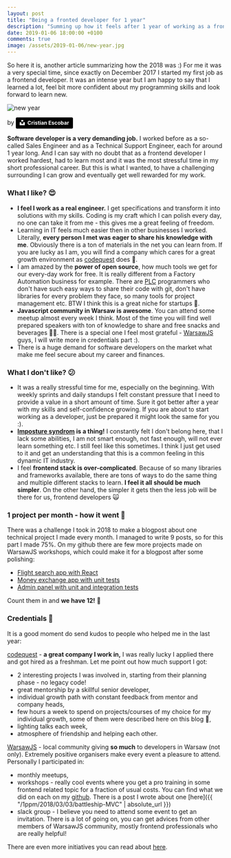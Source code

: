 ```yaml
---
layout: post
title: "Being a fronted developer for 1 year"
description: "Summing up how it feels after 1 year of working as a frontend developer"
date: 2019-01-06 18:00:00 +0100
comments: true
image: /assets/2019-01-06/new-year.jpg
---
```


So here it is, another article summarizing how the 2018 was :) For me it was a very special time, since exactly on December 2017 I started my first job as a frontend developer. It was an intense year but I am happy to say that I learned a lot, feel bit more confident about my programming skills and look forward to learn new.

<div class="img-block">
    <img src="https://images.unsplash.com/photo-1498673394965-85cb14905c89?ixlib=rb-1.2.1&ixid=eyJhcHBfaWQiOjEyMDd9&auto=format&fit=crop&w=1500&q=80" alt="new year">
    <p class="caption">
    by
    <a style="background-color:black;color:white;text-decoration:none;padding:4px 6px;font-family:-apple-system, BlinkMacSystemFont, &quot;San Francisco&quot;, &quot;Helvetica Neue&quot;, Helvetica, Ubuntu, Roboto, Noto, &quot;Segoe UI&quot;, Arial, sans-serif;font-size:12px;font-weight:bold;line-height:1.2;display:inline-block;border-radius:3px" href="https://unsplash.com/@cristian1?utm_medium=referral&amp;utm_campaign=photographer-credit&amp;utm_content=creditBadge" target="_blank" rel="noopener noreferrer" title="Download free do whatever you want high-resolution photos from Cristian Escobar"><span style="display:inline-block;padding:2px 3px"><svg xmlns="http://www.w3.org/2000/svg" style="height:12px;width:auto;position:relative;vertical-align:middle;top:-2px;fill:white" viewBox="0 0 32 32"><title>unsplash-logo</title><path d="M10 9V0h12v9H10zm12 5h10v18H0V14h10v9h12v-9z"></path></svg></span><span style="display:inline-block;padding:2px 3px">Cristian Escobar</span></a>
    </p>
</div>

**Software developer is a very demanding job.** I worked before as a so-called Sales Engineer and as a Technical Support Engineer, each for around 1 year long. And I can say with no doubt that as a frontend developer I worked hardest, had to learn most and it was the most stressful time in my short professional career. But this is what I wanted, to have a challenging surrounding I can grow and eventually get well rewarded for my work.

### What I like? 😍

- **I feel I work as a real engineer.** I get specifications and transform it into solutions with my skills. Coding is my craft which I can polish every day, no one can take it from me - this gives me a great feeling of freedom.
- Learning in IT feels much easier then in other businesses I worked. Literally, **every person I met was eager to share his knowledge with me**. Obviously there is a ton of materials in the net you can learn from. If you are lucky as I am, you will find a company which cares for a great growth environment as [codequest](https://codequest.com/) does 🎉.
- I am amazed by the **power of open source**, how much tools we get for our every-day work for free. It is really different from a Factory Automation business for example. There are [PLC](https://en.wikipedia.org/wiki/Programmable_logic_controller) programmers who don't have such easy ways to share their code with git, don't have libraries for every problem they face, so many tools for project management etc. BTW I think this is a great niche for startups 🚀.
- **Javascript community in Warsaw is awesome**. You can attend some meetup almost every week I think. Most of the time you will find well prepared speakers with ton of knowledge to share and free snacks and beverages 🍻🍕. There is a special one I feel most grateful - [WarsawJS](https://warsawjs.com/) guys, I will write more in credentials part :).
- There is a huge demand for software developers on the market what make me feel secure about my career and finances.

### What I don't like? 😕

- It was a really stressful time for me, especially on the beginning. With weekly sprints and daily standups I felt constant pressure that I need to provide a value in a short amount of time. Sure it got better after a year with my skills and self-confidence growing. If you are about to start working as a developer, just be prepared it might look the same for you :).
- **[Imposture syndrom](https://www.codingdojo.com/blog/programmer-imposter-syndrome/) is a thing!** I constantly felt I don't belong here, that I lack some abilities, I am not smart enough, not fast enough, will not ever learn something etc. I still feel like this sometimes. I think I just get used to it and get an understanding that this is a common feeling in this dynamic IT industry.
- I feel **frontend stack is over-complicated**. Because of so many libraries and frameworks available, there are tons of ways to do the same thing and multiple different stacks to learn. **I feel it all should be much simpler**. On the other hand, the simpler it gets then the less job will be there for us, frontend developers 🙀

### 1 project per month - how it went 🤔

There was a challenge I took in 2018 to make a blogpost about one technical project I made every month. I managed to write 9 posts, so for this part I made 75%. On my github there are few more projects made on WarsawJS workshops, which could make it for a blogpost after some polishing:

- [Flight search app with React](https://github.com/archiewald/warsawjs-workshop-20-flights-search)
- [Money exchange app with unit tests](https://github.com/archiewald/warsawjs-workshop-22-money-exchange)
- [Admin panel with unit and integration tests](https://github.com/archiewald/warsawjs-workshop-24-admin-panel)

Count them in and **we have 12!** 🚀

### Credentials 🙏

It is a good moment do send kudos to people who helped me in the last year:

[codequest](https://codequest.com/) - **a great company I work in,** I was really lucky I applied there and got hired as a freshman. Let me point out how much support I got:

- 2 interesting projects I was involved in, starting from their planning phase - no legacy code!
- great mentorship by a skillful senior developer,
- individual growth path with constant feedback from mentor and company heads,
- few hours a week to spend on projects/courses of my choice for my individual growth, some of them were described here on this blog 💪,
- lighting talks each week,
- atmosphere of friendship and helping each other.

[WarsawJS](https://warsawjs.com/) - local community giving **so much** to developers in Warsaw (not only). Extremely positive organisers make every event a pleasure to attend. Personally I participated in:

- monthly meetups,
- workshops - really cool events where you get a pro training in some frontend related topic for a fraction of usual costs. You can find what we did on each on my [github](https://github.com/archiewald?utf8=%E2%9C%93&tab=repositories&q=warsawjs&type=&language=). There is a post I wrote about one [here]({{ "/1ppm/2018/03/03/battleship-MVC" | absolute_url }})
- slack group - I believe you need to attend some event to get an invitation. There is a lot of going on, you can get advices from other members of WarsawJS community, mostly frontend professionals who are really helpful!

There are even more initiatives you can read about [here](https://warsawjs.com/about).
